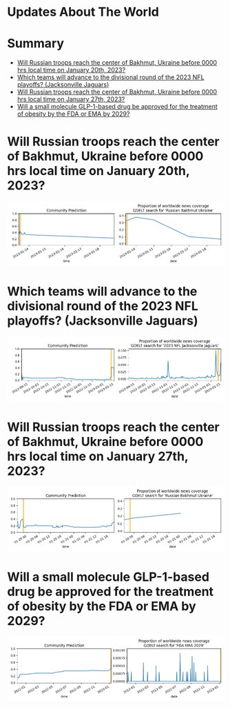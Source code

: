 
Updates About The World
=======================

Summary
=======

* [Will Russian troops reach the center of Bakhmut, Ukraine before 0000 hrs local time on January 20th, 2023?](#will-russian-troops-reach-the-center-of-bakhmut-ukraine-before-0000-hrs-local-time-on-january-20th-2023)
* [Which teams will advance to the divisional round of the 2023 NFL playoffs? (Jacksonville Jaguars)](#which-teams-will-advance-to-the-divisional-round-of-the-2023-nfl-playoffs-jacksonville-jaguars)
* [Will Russian troops reach the center of Bakhmut, Ukraine before 0000 hrs local time on January 27th, 2023?](#will-russian-troops-reach-the-center-of-bakhmut-ukraine-before-0000-hrs-local-time-on-january-27th-2023)
* [Will a small molecule GLP-1-based drug be approved for the treatment of obesity by the FDA or EMA by 2029?](#will-a-small-molecule-glp-1-based-drug-be-approved-for-the-treatment-of-obesity-by-the-fda-or-ema-by-2029)

# Will Russian troops reach the center of Bakhmut, Ukraine before 0000 hrs local time on January 20th, 2023?


![Russian Troops in Central Bakhmut by 1-20-'23](assets/04.png)
# Which teams will advance to the divisional round of the 2023 NFL playoffs? (Jacksonville Jaguars)


![Jacksonville Jaguars](assets/06.png)
# Will Russian troops reach the center of Bakhmut, Ukraine before 0000 hrs local time on January 27th, 2023?


![Russian Troops in Central Bakhmut by 1-27-23](assets/07.png)
# Will a small molecule GLP-1-based drug be approved for the treatment of obesity by the FDA or EMA by 2029?


![GLP-1-based drug approval by 2029](assets/08.png)